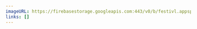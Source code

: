 ```yaml
---
imageURL: https://firebasestorage.googleapis.com:443/v0/b/festivl.appspot.com/o/userContent%2F0D25CAC3-9B95-469A-BB8B-835DB8CB719F.png?alt=media&token=19fbf6fd-1cb4-4168-82bd-674520b0875f
links: []
---
```

